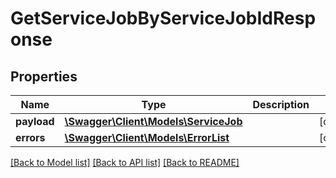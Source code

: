 # GetServiceJobByServiceJobIdResponse

## Properties

Name | Type | Description | Notes
------------ | ------------- | ------------- | -------------
**payload** | [**\Swagger\Client\Models\ServiceJob**](ServiceJob.md) |  | [optional]
**errors** | [**\Swagger\Client\Models\ErrorList**](ErrorList.md) |  | [optional]

[[Back to Model list]](../../README.md#documentation-for-models) [[Back to API list]](../../README.md#documentation-for-api-endpoints) [[Back to README]](../../README.md)

